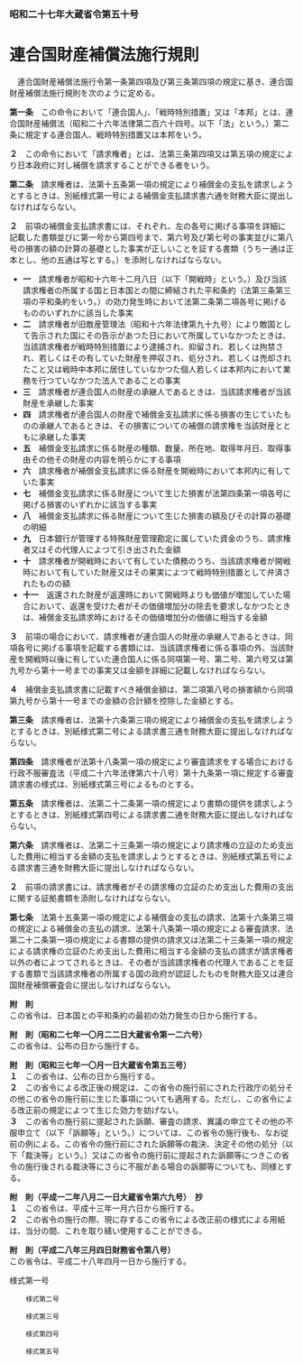 ### 昭和二十七年大蔵省令第五十号  
# 連合国財産補償法施行規則  
　連合国財産補償法施行令第一条第四項及び第三条第四項の規定に基き、連合国財産補償法施行規則を次のように定める。  
  
**第一条**　この命令において「連合国人」、「戦時特別措置」又は「本邦」とは、連合国財産補償法（昭和二十六年法律第二百六十四号。以下「法」という。）第二条に規定する連合国人、戦時特別措置又は本邦をいう。  
  
**２**　この命令において「請求権者」とは、法第三条第四項又は第五項の規定により日本政府に対し補償を請求することができる者をいう。  
  
**第二条**　請求権者は、法第十五条第一項の規定により補償金の支払を請求しようとするときは、別紙様式第一号による補償金支払請求書六通を財務大臣に提出しなければならない。  
  
**２**　前項の補償金支払請求書には、それぞれ、左の各号に掲げる事項を詳細に記載した書類並びに第一号から第四号まで、第六号及び第七号の事実並びに第八号の損害の額の計算の基礎とした事実が正しいことを証する書類（うち一通は正本とし、他の五通は写とする。）を添附しなければならない。  
* **一**　請求権者が昭和十六年十二月八日（以下「開戦時」という。）及び当該請求権者の所属する国と日本国との間に締結された平和条約（法第三条第三項の平和条約をいう。）の効力発生時において法第二条第二項各号に掲げるもののいずれかに該当した事実  
* **二**　請求権者が旧敵産管理法（昭和十六年法律第九十九号）により敵国として告示された国にその告示があつた日において所属していなかつたときは、当該請求権者が戦時特別措置により逮捕され、抑留され、若しくは拘禁され、若しくはその有していた財産を押収され、処分され、若しくは売却されたこと又は戦時中本邦に居住していなかつた個人若しくは本邦内において業務を行つていなかつた法人であることの事実  
* **三**　請求権者が連合国人の財産の承継人であるときは、当該請求権者が当該財産を承継した事実  
* **四**　請求権者が連合国人の財産で補償金支払請求に係る損害の生じていたものの承継人であるときは、その損害についての補償の請求権を当該財産とともに承継した事実  
* **五**　補償金支払請求に係る財産の種類、数量、所在地、取得年月日、取得事由その他その財産の内容を明らかにする事項  
* **六**　請求権者が補償金支払請求に係る財産を開戦時において本邦内に有していた事実  
* **七**　補償金支払請求に係る財産について生じた損害が法第四条第一項各号に掲げる損害のいずれかに該当する事実  
* **八**　補償金支払請求に係る財産について生じた損害の額及びその計算の基礎の明細  
* **九**　日本銀行が管理する特殊財産管理勘定に属していた資金のうち、請求権者又はその代理人によつて引き出された金額  
* **十**　請求権者が開戦時において有していた債務のうち、当該請求権者が開戦時において有していた財産又はその果実によつて戦時特別措置として弁済されたものの額  
* **十一**　返還された財産が返還時において開戦時よりも価値が増加していた場合において、返還を受けた者がその価値増加分の除去を要求しなかつたときは、補償金支払請求時におけるその価値増加分の価値に相当する金額  
  
**３**　前項の場合において、請求権者が連合国人の財産の承継人であるときは、同項各号に掲げる事項を記載する書類には、当該請求権者に係る事項の外、当該財産を開戦時以後に有していた連合国人に係る同項第一号、第二号、第六号又は第九号から第十一号までの事実又は金額を詳細に記載しなければならない。  
  
**４**　補償金支払請求書に記載すべき補償金額は、第二項第八号の損害額から同項第九号から第十一号までの金額の合計額を控除した金額とする。  
  
**第三条**　請求権者は、法第十六条第三項の規定により補償金の支払を請求しようとするときは、別紙様式第二号による請求書三通を財務大臣に提出しなければならない。  
  
**第四条**　請求権者が法第十八条第一項の規定により審査請求をする場合における行政不服審査法（平成二十六年法律第六十八号）第十九条第一項に規定する審査請求書の様式は、別紙様式第三号によるものとする。  
  
**第五条**　請求権者は、法第二十二条第一項の規定により書類の提供を請求しようとするときは、別紙様式第四号による請求書二通を財務大臣に提出しなければならない。  
  
**第六条**　請求権者は、法第二十三条第一項の規定により請求権の立証のため支出した費用に相当する金額の支払を請求しようとするときは、別紙様式第五号による請求書三通を財務大臣に提出しなければならない。  
  
**２**　前項の請求書には、請求権者がその請求権の立証のため支出した費用の支出に関する証拠書類を添附しなければならない。  
  
**第七条**　法第十五条第一項の規定による補償金の支払の請求、法第十六条第三項の規定による補償金の支払の請求、法第十八条第一項の規定による審査請求、法第二十二条第一項の規定による書類の提供の請求又は法第二十三条第一項の規定による請求権の立証のため支出した費用に相当する金額の支払の請求が請求権者以外の者によつてされるときは、その者が当該請求権者の代理人であることを証する書類で当該請求権者の所属する国の政府が認証したものを財務大臣又は連合国財産補償審査会に提出しなければならない。  
  
**附　則**  
この省令は、日本国との平和条約の最初の効力発生の日から施行する。  
  
**附　則（昭和二七年一〇月二二日大蔵省令第一二六号）**  
この省令は、公布の日から施行する。  
  
**附　則（昭和三七年一〇月一日大蔵省令第五三号）**  
**１**　この省令は、公布の日から施行する。  
**２**　この省令による改正後の規定は、この省令の施行前にされた行政庁の処分その他この省令の施行前に生じた事項についても適用する。ただし、この省令による改正前の規定によつて生じた効力を妨げない。  
**３**　この省令の施行前に提起された訴願、審査の請求、異議の申立てその他の不服申立て（以下「訴願等」という。）については、この省令の施行後も、なお従前の例による。この省令の施行前にされた訴願等の裁決、決定その他の処分（以下「裁決等」という。）又はこの省令の施行前に提起された訴願等につきこの省令の施行後される裁決等にさらに不服がある場合の訴願等についても、同様とする。  
  
**附　則（平成一二年八月二一日大蔵省令第六九号）　抄**  
**１**　この省令は、平成十三年一月六日から施行する。  
**２**　この省令の施行の際、現に存するこの省令による改正前の様式による用紙は、当分の間、これを取り繕い使用することができる。  
  
**附　則（平成二八年三月四日財務省令第八号）**  
この省令は、平成二十八年四月一日から施行する。  
  
様式第一号
          
        様式第二号
          
        様式第三号
          
        様式第四号
          
        様式第五号
          
        